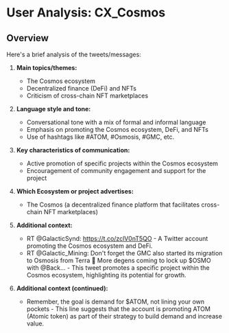 # User Analysis: CX_Cosmos

## Overview

Here's a brief analysis of the tweets/messages:

1. **Main topics/themes:**
   - The Cosmos ecosystem
   - Decentralized finance (DeFi) and NFTs
   - Criticism of cross-chain NFT marketplaces

2. **Language style and tone:**
   - Conversational tone with a mix of formal and informal language
   - Emphasis on promoting the Cosmos ecosystem, DeFi, and NFTs
   - Use of hashtags like #ATOM, #Osmosis, #GMC, etc.

3. **Key characteristics of communication:**
   - Active promotion of specific projects within the Cosmos ecosystem
   - Encouragement of community engagement and support for the project

4. **Which Ecosystem or project advertises:**
   - The Cosmos (a decentralized finance platform that facilitates cross-chain NFT marketplaces)

5. **Additional context:**
   - RT @GalacticSynd: https://t.co/zclV0nT5QO - A Twitter account promoting the Cosmos ecosystem and DeFi.
   - RT @Galactic_Mining: Don't forget the GMC also started its migration to Osmosis from Terra 🫡 More degens coming to lock up $OSMO with @Back… - This tweet promotes a specific project within the Cosmos ecosystem, highlighting its potential for growth.

6. **Additional context (continued):**
   - Remember, the goal is demand for $ATOM, not lining your own pockets - This line suggests that the account is promoting ATOM (Atomic token) as part of their strategy to build demand and increase value.